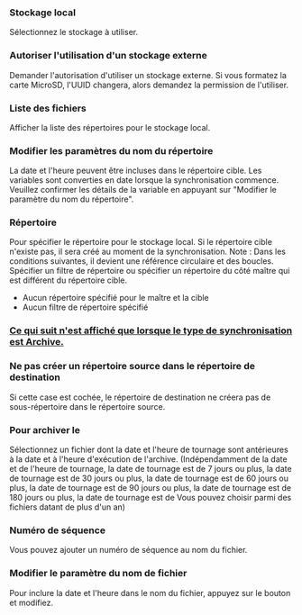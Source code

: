 ### Stockage local

Sélectionnez le stockage à utiliser.

### Autoriser l'utilisation d'un stockage externe

Demander l'autorisation d'utiliser un stockage externe. Si vous formatez la carte MicroSD, l'UUID changera, alors demandez la permission de l'utiliser.

### Liste des fichiers

Afficher la liste des répertoires pour le stockage local. 

### Modifier les paramètres du nom du répertoire

La date et l'heure peuvent être incluses dans le répertoire cible. Les variables sont converties en date lorsque la synchronisation commence. Veuillez confirmer les détails de la variable en appuyant sur "Modifier le paramètre du nom du répertoire".

### Répertoire

Pour spécifier le répertoire pour le stockage local. Si le répertoire cible n'existe pas, il sera créé au moment de la synchronisation.
Note : Dans les conditions suivantes, il devient une référence circulaire et des boucles. Spécifier un filtre de répertoire ou spécifier un répertoire du côté maître qui est différent du répertoire cible.

- Aucun répertoire spécifié pour le maître et la cible
- Aucun filtre de répertoire spécifié

### <u> Ce qui suit n'est affiché que lorsque le type de synchronisation est Archive.</u>

### Ne pas créer un répertoire source dans le répertoire de destination

Si cette case est cochée, le répertoire de destination ne créera pas de sous-répertoire dans le répertoire source.

### Pour archiver le

Sélectionnez un fichier dont la date et l'heure de tournage sont antérieures à la date et à l'heure d'exécution de l'archive. (Indépendamment de la date et de l'heure de tournage, la date de tournage est de 7 jours ou plus, la date de tournage est de 30 jours ou plus, la date de tournage est de 60 jours ou plus, la date de tournage est de 90 jours ou plus, la date de tournage est de 180 jours ou plus, la date de tournage est de Vous pouvez choisir parmi des fichiers datant de plus d'un an)

### Numéro de séquence

Vous pouvez ajouter un numéro de séquence au nom du fichier.

### Modifier le paramètre du nom de fichier

Pour inclure la date et l'heure dans le nom du fichier, appuyez sur le bouton et modifiez.